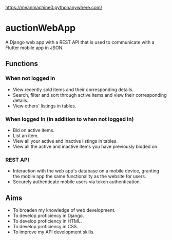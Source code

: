 https://meanmachine0.pythonanywhere.com/
# auctionWebApp
A Django web app with a REST API that is used to communicate with a Flutter mobile app in JSON.

## Functions
### When not logged in
- View recently sold items and their corresponding details.
- Search, filter and sort through active items and view their corresponding details.
- View others' listings in tables.

### When logged in (in addition to when not logged in)
- Bid on active items.
- List an item.
- View all your active and inactive listings in tables.
- View all the active and inactive items you have previously bidded on.

### REST API
- Interaction with the web app's database on a mobile device, granting the mobile app the same functionality as the website for users.
- Securely authenticate mobile users via token authentication.

## Aims
- To broaden my knowledge of web development.
- To develop proficiency in Django.
- To develop proficiency in HTML.
- To develop proficiency in CSS.
- To improve my API development skills.
